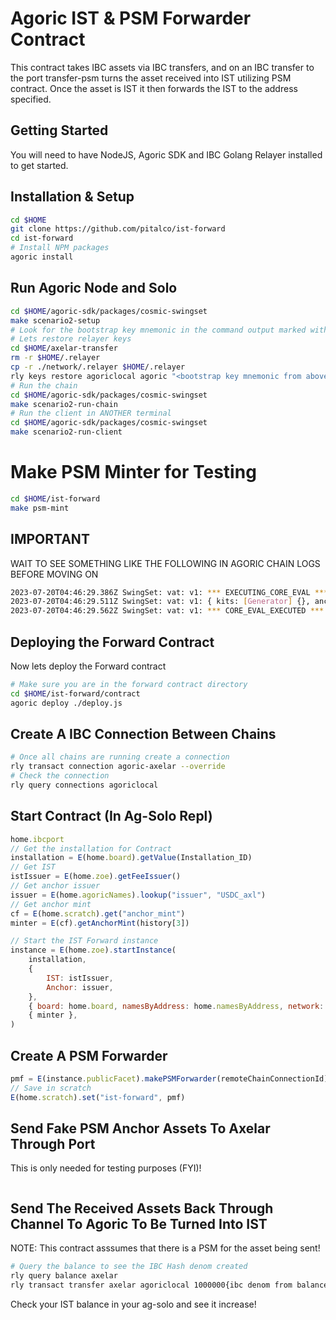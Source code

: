 # Agoric IST & PSM Forwarder Contract

This contract takes IBC assets via IBC transfers, and on an IBC transfer to the port transfer-psm turns the asset received into IST utilizing PSM contract. Once the asset is IST it then forwards the IST to the address specified.

## Getting Started
You will need to have NodeJS, Agoric SDK and IBC Golang Relayer installed to get started.

## Installation & Setup
```bash
cd $HOME
git clone https://github.com/pitalco/ist-forward
cd ist-forward
# Install NPM packages
agoric install
```

## Run Agoric Node and Solo
```bash
cd $HOME/agoric-sdk/packages/cosmic-swingset
make scenario2-setup
# Look for the bootstrap key mnemonic in the command output marked with **Important**. We need this for next commands
# Lets restore relayer keys
cd $HOME/axelar-transfer
rm -r $HOME/.relayer
cp -r ./network/.relayer $HOME/.relayer
rly keys restore agoriclocal agoric "<bootstrap key mnemonic from above>"
# Run the chain
cd $HOME/agoric-sdk/packages/cosmic-swingset
make scenario2-run-chain
# Run the client in ANOTHER terminal
cd $HOME/agoric-sdk/packages/cosmic-swingset
make scenario2-run-client
```

# Make PSM Minter for Testing
```bash
cd $HOME/ist-forward
make psm-mint
```

## IMPORTANT
WAIT TO SEE SOMETHING LIKE THE FOLLOWING IN AGORIC CHAIN LOGS BEFORE MOVING ON
```bash
2023-07-20T04:46:29.386Z SwingSet: vat: v1: *** EXECUTING_CORE_EVAL ***
2023-07-20T04:46:29.511Z SwingSet: vat: v1: { kits: [Generator] {}, anchorMinter: Object [Alleged: USDC_axl mint] {}, anchorMintHolderPF: Object [Alleged: PublicFacet] {}, anchorMintBundleId: 'board01235' }
2023-07-20T04:46:29.562Z SwingSet: vat: v1: *** CORE_EVAL_EXECUTED ***
```

## Deploying the Forward Contract
Now lets deploy the Forward contract
```bash
# Make sure you are in the forward contract directory
cd $HOME/ist-forward/contract
agoric deploy ./deploy.js
```

## Create A IBC Connection Between Chains
```bash
# Once all chains are running create a connection
rly transact connection agoric-axelar --override
# Check the connection
rly query connections agoriclocal
```

## Start Contract (In Ag-Solo Repl)
```javascript
home.ibcport
// Get the installation for Contract
installation = E(home.board).getValue(Installation_ID)
// Get IST
istIssuer = E(home.zoe).getFeeIssuer()
// Get anchor issuer
issuer = E(home.agoricNames).lookup("issuer", "USDC_axl")
// Get anchor mint
cf = E(home.scratch).get("anchor_mint")
minter = E(cf).getAnchorMint(history[3])

// Start the IST Forward instance
instance = E(home.zoe).startInstance(
    installation,
    {
        IST: istIssuer,
        Anchor: issuer,
    },
    { board: home.board, namesByAddress: home.namesByAddress, network: home.network, psm, remoteConnectionId: "connection-0", port: history[0][0] },
    { minter },
)
```

## Create A PSM Forwarder
```javascript
pmf = E(instance.publicFacet).makePSMForwarder(remoteChainConnectionId);
// Save in scratch
E(home.scratch).set("ist-forward", pmf)
```

## Send Fake PSM Anchor Assets To Axelar Through Port
This is only needed for testing purposes (FYI)!
```javascript
```

## Send The Received Assets Back Through Channel To Agoric To Be Turned Into IST
NOTE: This contract asssumes that there is a PSM for the asset being sent!
```bash
# Query the balance to see the IBC Hash denom created
rly query balance axelar
rly transact transfer axelar agoriclocal 1000000{ibc denom from balance query above} {agoric address from above} {channel-id from above} --path agoric-axelar
```

Check your IST balance in your ag-solo and see it increase!